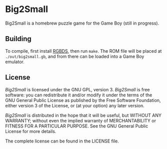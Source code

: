 # Big2Small

Big2Small is a homebrew puzzle game for the Game Boy (still in progress).

## Building

To compile, first install [RGBDS](https://rgbds.gbdev.io/install), then run
`make`.  The ROM file will be placed at `./out/big2small.gb`, and from there
can be loaded into a Game Boy emulator.

## License

*Big2Small* is licensed under the GNU GPL, version 3.  *Big2Small* is free
software: you can redistribute it and/or modify it under the terms of the GNU
General Public License as published by the Free Software Foundation, either
version 3 of the License, or (at your option) any later version.

*Big2Small* is distributed in the hope that it will be useful, but WITHOUT ANY
WARRANTY; without even the implied warranty of MERCHANTABILITY or FITNESS FOR A
PARTICULAR PURPOSE.  See the GNU General Public License for more details.

The complete license can be found in the LICENSE file.
